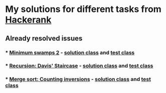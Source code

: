 # My solutions for different tasks from [Hackerank](https://www.hackerrank.com/dashboard)

## Already resolved issues
### * [Minimum swamps 2](https://www.hackerrank.com/challenges/minimum-swaps-2/problem?isFullScreen=true&h_l=interview&playlist_slugs%5B%5D=interview-preparation-kit&playlist_slugs%5B%5D=arrays) - [solution class](https://github.com/13andrew13/roadmap-hackerank-tasks/blob/main/src/main/java/com/andrew/hackerank/minimumswamps2/Solution.java) and [test class](https://github.com/13andrew13/roadmap-hackerank-tasks/blob/main/src/test/java/com/andrew/hackerank/minimumswamps2/SolutionTest.java)
### * [Recursion: Davis' Staircase](https://www.hackerrank.com/challenges/ctci-recursive-staircase/problem?isFullScreen=true&h_l=interview&playlist_slugs%5B%5D=interview-preparation-kit&playlist_slugs%5B%5D=recursion-backtracking) - [solution class](https://github.com/13andrew13/roadmap-hackerank-tasks/blob/main/src/main/java/com/andrew/hackerank/davisstaircase/Solution.java) and [test class](https://github.com/13andrew13/roadmap-hackerank-tasks/blob/main/src/test/java/com/andrew/hackerank/davisstaircase/SolutionTest.java)
### * [Merge sort: Counting inversions](https://www.hackerrank.com/challenges/ctci-merge-sort/problem?isFullScreen=true&h_l=interview&playlist_slugs%5B%5D=interview-preparation-kit&playlist_slugs%5B%5D=sorting) - [solution class](https://github.com/13andrew13/roadmap-hackerank-tasks/blob/main/src/main/java/com/andrew/hackerank/countinversion/Solution.java) and [test class](https://github.com/13andrew13/roadmap-hackerank-tasks/blob/main/src/test/java/com/andrew/hackerank/countinversion/SolutionTest.java)